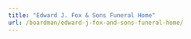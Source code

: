 ```yaml
---
title: "Edward J. Fox & Sons Funeral Home"
url: /boardman/edward-j-fox-and-sons-funeral-home/
---
```

